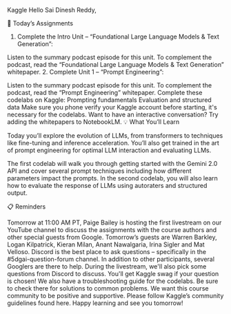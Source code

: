 

Kaggle
Hello Sai Dinesh Reddy,

🎒 Today’s Assignments

1. Complete the Intro Unit – “Foundational Large Language Models & Text Generation”:

Listen to the summary podcast episode for this unit.
To complement the podcast, read the “Foundational Large Language Models & Text Generation” whitepaper. 
2. Complete Unit 1 – “Prompt Engineering”:

Listen to the summary podcast episode for this unit.
To complement the podcast, read the “Prompt Engineering” whitepaper.
Complete these codelabs on Kaggle:
Prompting fundamentals
Evaluation and structured data
Make sure you phone verify your Kaggle account before starting, it's necessary for the codelabs.
Want to have an interactive conversation? Try adding the whitepapers to NotebookLM. 
💡 What You’ll Learn

Today you’ll explore the evolution of LLMs, from transformers to techniques like fine-tuning and inference acceleration. You’ll also get trained in the art of prompt engineering for optimal LLM interaction and evaluating LLMs. 

The first codelab will walk you through getting started with the Gemini 2.0 API and cover several prompt techniques including how different parameters impact the prompts. In the second codelab, you will also learn how to evaluate the response of LLMs using autoraters and structured output.

📋 Reminders

Tomorrow at 11:00 AM PT,  Paige Bailey is hosting the first livestream on our YouTube channel to discuss the assignments with the course authors and other special guests from Google. Tomorrow’s guests are Warren Barkley, Logan Kilpatrick, Kieran Milan, Anant Nawalgaria, Irina Sigler and Mat Velloso.
Discord is the best place to ask questions – specifically in the #5dgai-question-forum channel. In addition to other participants, several Googlers are there to help. During the livestream, we'll also pick some questions from Discord to discuss. You'll get Kaggle swag if your question is chosen!
We also have a troubleshooting guide for the codelabs. Be sure to check there for solutions to common problems.
We want this course community to be positive and supportive. Please follow Kaggle’s community guidelines found here.
Happy learning and see you tomorrow!